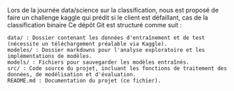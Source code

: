 Lors de la journée data/science sur la classification, nous est proposé de faire un challenge kaggle qui prédit si le client est défaillant, cas de la classification binaire
Ce dépôt Git est structuré comme suit :

    data/ : Dossier contenant les données d'entraînement et de test (nécessite un téléchargement préalable via Kaggle).
    modeles/ : Dossier markdowns pour l'analyse exploratoire et les implémentations de modèles.
    models/ : Fichiers pour sauvegarder les modèles entraînés.
    src/ : Code source du projet, incluant les fonctions de traitement des données, de modélisation et d'évaluation.
    README.md : Documentation du projet (ce fichier).
